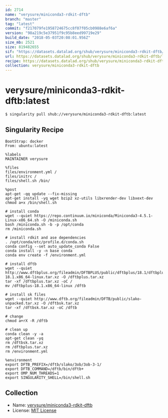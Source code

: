 ```yaml
---
id: 2714
name: "verysure/miniconda3-rdkit-dftb"
branch: "master"
tag: "latest"
commit: "f217079fe1958724675cc8f07f05cb0988e6af6a"
version: "98a219c5e37951f9c95b8eed99719e29"
build_date: "2018-05-03T20:08:01.956Z"
size_mb: 2521
size: 819482655
sif: "https://datasets.datalad.org/shub/verysure/miniconda3-rdkit-dftb/latest/2018-05-03-f217079f-98a219c5/98a219c5e37951f9c95b8eed99719e29.simg"
url: https://datasets.datalad.org/shub/verysure/miniconda3-rdkit-dftb/latest/2018-05-03-f217079f-98a219c5/
recipe: https://datasets.datalad.org/shub/verysure/miniconda3-rdkit-dftb/latest/2018-05-03-f217079f-98a219c5/Singularity
collection: verysure/miniconda3-rdkit-dftb
---
```


# verysure/miniconda3-rdkit-dftb:latest

```bash
$ singularity pull shub://verysure/miniconda3-rdkit-dftb:latest
```

## Singularity Recipe

```singularity
BootStrap: docker
From: ubuntu:latest

%labels
MAINTAINER verysure

%files
files/environment.yml /
files/initrc /
files/shell.sh /bin/

%post
apt-get -qq update --fix-missing 
apt-get install -yq wget bzip2 xz-utils libxrender-dev libxext-dev
chmod a+x /bin/shell.sh

# install conda
wget --quiet https://repo.continuum.io/miniconda/Miniconda3-4.5.1-Linux-x86_64.sh -O /miniconda.sh
bash /miniconda.sh -b -p /opt/conda
rm /miniconda.sh

# install rdkit and ase dependencies
. /opt/conda/etc/profile.d/conda.sh
conda config --set auto_update_conda False
conda install -y -n base conda
conda env create -f /environment.yml

# install dftb
wget --quiet http://www.dftbplus.org/fileadmin/DFTBPLUS/public/dftbplus/18.1/dftbplus-18.1.x86_64-linux.tar.xz -O /dftbplus.tar.xz
tar -xf /dftbplus.tar.xz -oC /
mv /dftbplus-18.1.x86_64-linux /dftb

# install sk files
wget --quiet http://www.dftb.org/fileadmin/DFTB/public/slako-unpacked.tar.xz -O /dftbsk.tar.xz
tar -xf /dftbsk.tar.xz -oC /dftb

# change 
chmod a+rX -R /dftb

# clean up
conda clean -y -a
apt-get clean -yq
rm /dftbsk.tar.xz
rm /dftbplus.tar.xz
rm /environment.yml

%environment
export DFTB_PREFIX=/dftb/slako/3ob/3ob-3-1/
export DFTB_COMMAND=/dftb/bin/dftb+
export OMP_NUM_THREADS=1
export SINGULARITY_SHELL=/bin/shell.sh
```

## Collection

 - Name: [verysure/miniconda3-rdkit-dftb](https://github.com/verysure/miniconda3-rdkit-dftb)
 - License: [MIT License](https://api.github.com/licenses/mit)

